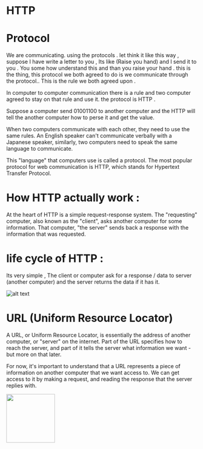 # HTTP

# Protocol 

We are communicating. using the protocols . let think it like this way , suppose I have write a letter to you , Its like (Raise you hand) and I send it to you . You some how understand this and than you raise your hand . this is the thing, this protocol we both agreed to do  is we communicate through the protocol.. This is the rule we both agreed upon . 


In computer to computer communication there is a rule and two computer agreed to stay on that rule and use it. the protocol is HTTP . 

Suppose a computer send 01001100 to another computer and the HTTP will tell the another computer how to perse it and get the value. 


When two computers communicate with each other, they need to use the same rules. An English speaker can't communicate verbally with a Japanese speaker, similarly, two computers need to speak the same language to communicate.

This "language" that computers use is called a protocol. The most popular protocol for web communication is HTTP, which stands for Hypertext Transfer Protocol.


# How HTTP actually work : 

At the heart of HTTP is a simple request-response system. The "requesting" computer, also known as the "client", asks another computer for some information. That computer, "the server" sends back a response with the information that was requested.

# life cycle of HTTP : 

Its very simple , The client or computer ask for a response / data to server (another computer) and the server returns the data if it has it. 

![alt text](https://storage.googleapis.com/qvault-webapp-dynamic-assets/course_assets/mi20b1O.png) 


# URL (Uniform Resource Locator)

A URL, or Uniform Resource Locator, is essentially the address of another computer, or "server" on the internet. Part of the URL specifies how to reach the server, and part of it tells the server what information we want - but more on that later.

For now, it's important to understand that a URL represents a piece of information on another computer that we want access to. We can get access to it by making a request, and reading the response that the server replies with.

<img src="//Screenshot 2024-06-23 at 5.59.25 PM.png" width="128"/>

